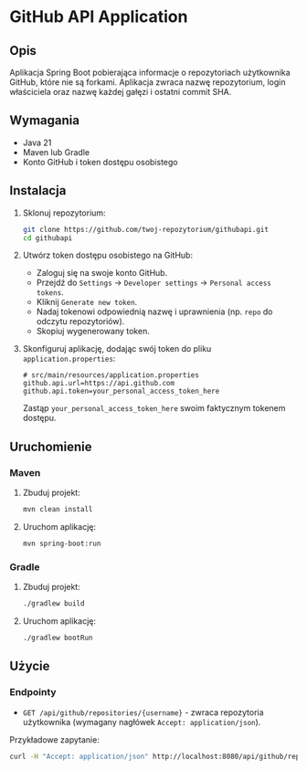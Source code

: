 # GitHub API Application

## Opis
Aplikacja Spring Boot pobierająca informacje o repozytoriach użytkownika GitHub, które nie są forkami. Aplikacja zwraca nazwę repozytorium, login właściciela oraz nazwę każdej gałęzi i ostatni commit SHA.

## Wymagania
- Java 21
- Maven lub Gradle
- Konto GitHub i token dostępu osobistego

## Instalacja

1. Sklonuj repozytorium:
    ```bash
    git clone https://github.com/twoj-repozytorium/githubapi.git
    cd githubapi
    ```

2. Utwórz token dostępu osobistego na GitHub:
    - Zaloguj się na swoje konto GitHub.
    - Przejdź do `Settings` -> `Developer settings` -> `Personal access tokens`.
    - Kliknij `Generate new token`.
    - Nadaj tokenowi odpowiednią nazwę i uprawnienia (np. `repo` do odczytu repozytoriów).
    - Skopiuj wygenerowany token.

3. Skonfiguruj aplikację, dodając swój token do pliku `application.properties`:
    ```properties
    # src/main/resources/application.properties
    github.api.url=https://api.github.com
    github.api.token=your_personal_access_token_here
    ```
   Zastąp `your_personal_access_token_here` swoim faktycznym tokenem dostępu.

## Uruchomienie

### Maven
1. Zbuduj projekt:
    ```bash
    mvn clean install
    ```

2. Uruchom aplikację:
    ```bash
    mvn spring-boot:run
    ```

### Gradle
1. Zbuduj projekt:
    ```bash
    ./gradlew build
    ```

2. Uruchom aplikację:
    ```bash
    ./gradlew bootRun
    ```

## Użycie

### Endpointy
- `GET /api/github/repositories/{username}` - zwraca repozytoria użytkownika (wymagany nagłówek `Accept: application/json`).

Przykładowe zapytanie:
```bash
curl -H "Accept: application/json" http://localhost:8080/api/github/repositories/{username}
